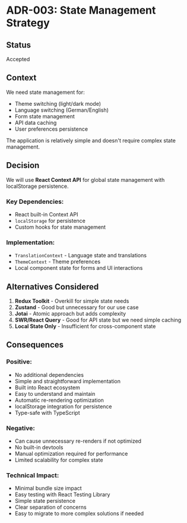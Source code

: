 # ADR-003: State Management Strategy

## Status
Accepted

## Context
We need state management for:
- Theme switching (light/dark mode)
- Language switching (German/English)
- Form state management
- API data caching
- User preferences persistence

The application is relatively simple and doesn't require complex state management.

## Decision
We will use **React Context API** for global state management with localStorage persistence.

### Key Dependencies:
- React built-in Context API
- `localStorage` for persistence
- Custom hooks for state management

### Implementation:
- `TranslationContext` - Language state and translations
- `ThemeContext` - Theme preferences
- Local component state for forms and UI interactions

## Alternatives Considered
1. **Redux Toolkit** - Overkill for simple state needs
2. **Zustand** - Good but unnecessary for our use case
3. **Jotai** - Atomic approach but adds complexity
4. **SWR/React Query** - Good for API state but we need simple caching
5. **Local State Only** - Insufficient for cross-component state

## Consequences

### Positive:
- No additional dependencies
- Simple and straightforward implementation
- Built into React ecosystem
- Easy to understand and maintain
- Automatic re-rendering optimization
- localStorage integration for persistence
- Type-safe with TypeScript

### Negative:
- Can cause unnecessary re-renders if not optimized
- No built-in devtools
- Manual optimization required for performance
- Limited scalability for complex state

### Technical Impact:
- Minimal bundle size impact
- Easy testing with React Testing Library
- Simple state persistence
- Clear separation of concerns
- Easy to migrate to more complex solutions if needed
